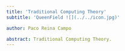 ```yaml
---
title: 'Traditional Computing Theory'
subtitle: 'QueenField ![](../../icon.jpg)'

author: Paco Reina Campo

abstract: Traditional Computing Theory.
---
```

